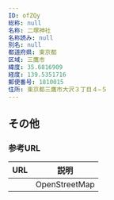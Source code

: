 ```yaml
---
ID: ofZQy
総称: null
名称: 二塚神社
名称読み: null
別名: null
都道府県: 東京都
区域: 三鷹市
緯度: 35.6816909
経度: 139.5351716
郵便番号: 1810015
住所: 東京都三鷹市大沢３丁目４−５
---
```


## その他

### 参考URL

| URL | 説明          |
| --- | ------------- |
|     | OpenStreetMap |
